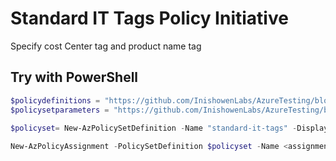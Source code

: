 # Standard IT Tags Policy Initiative

Specify cost Center tag and product name tag

## Try with PowerShell

````powershell
$policydefinitions = "https://github.com/InishowenLabs/AzureTesting/blob/master/azurepolicyset.definitions.json"
$policysetparameters = "https://github.com/InishowenLabs/AzureTesting/blob/master/azurepolicyset.parameters.json"

$policyset= New-AzPolicySetDefinition -Name "standard-it-tags" -DisplayName "Central IT - Standard Tag Initiative" -Description "Specify standard tags used by Central IT" -PolicyDefinition $policydefinitions -Parameter $policysetparameters 
 
New-AzPolicyAssignment -PolicySetDefinition $policyset -Name <assignmentname> -Scope <scope>  -instanceCostCenterValue <required value for instance Cost Center tag> -instanceNameValue <required value for instance Name tag>
````
